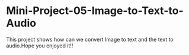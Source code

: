 # Mini-Project-05-Image-to-Text-to-Audio

This project shows how can we convert Image to text and the text to audio.Hope you enjoyed it!!

